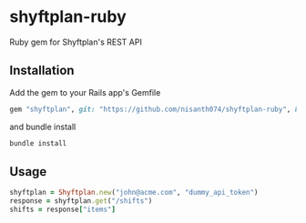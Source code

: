 # shyftplan-ruby

Ruby gem for Shyftplan's REST API

## Installation

Add the gem to your Rails app's Gemfile

```ruby
gem "shyftplan", git: "https://github.com/nisanth074/shyftplan-ruby", branch: "main"
```

and bundle install

```bash
bundle install
```

## Usage

```ruby
shyftplan = Shyftplan.new("john@acme.com", "dummy_api_token")
response = shyftplan.get("/shifts")
shifts = response["items"]
```
